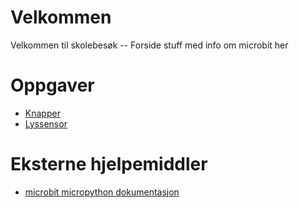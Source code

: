 # Velkommen

Velkommen til skolebesøk -- Forside stuff med info om microbit her

# Oppgaver
* [Knapper](https://informativ.github.io/microbit-oppgaver/experiments/button_intro/task)
* [Lyssensor](https://informativ.github.io/microbit-oppgaver/experiments/analog_input_with_ldr/task)

# Eksterne hjelpemiddler
* [microbit micropython dokumentasjon](http://microbit-micropython.readthedocs.io/en/latest/)
